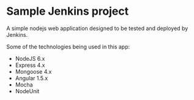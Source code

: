 # Sample Jenkins project

A simple nodejs web application designed to be tested and deployed by Jenkins.

Some of the technologies being used in this app:

* NodeJS 6.x
* Express 4.x
* Mongoose 4.x
* Angular 1.5.x
* Mocha
* NodeUnit
